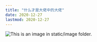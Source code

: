 ```yaml
---
title: "什么才是大佬中的大佬"
date: 2020-12-27
lastmod: 2020-12-27
---
```


![This is an image in `static/image` folder.](/image/dalao.jpeg)
